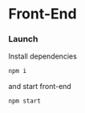 # Front-End

### Launch
Install dependencies
```sh
npm i
```
and start front-end
```sh
npm start
```
